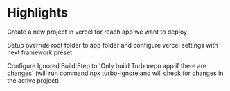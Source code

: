 
# Highlights

Create a new project in vercel for reach app we want to deploy

Setup override root folder to app folder and configure vercel settings with next framework preset

Configure Ignored Build Step to 'Only build Turborepo app if there are changes' (will run command npx turbo-ignore and will check for changes in the active project)